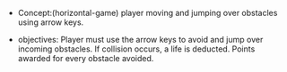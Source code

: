 - Concept:(horizontal-game) player moving and jumping over obstacles using arrow keys.

- objectives: Player must use the arrow keys to avoid and jump over incoming obstacles. If collision occurs, a life is deducted. Points awarded for every obstacle avoided.

